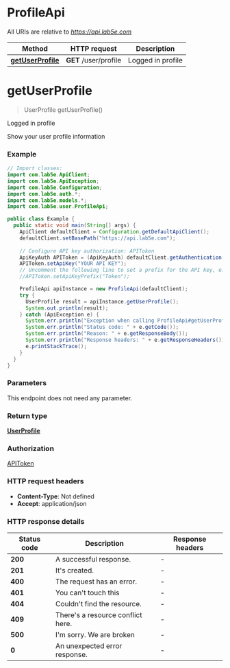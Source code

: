 # ProfileApi

All URIs are relative to *https://api.lab5e.com*

Method | HTTP request | Description
------------- | ------------- | -------------
[**getUserProfile**](ProfileApi.md#getUserProfile) | **GET** /user/profile | Logged in profile


<a name="getUserProfile"></a>
# **getUserProfile**
> UserProfile getUserProfile()

Logged in profile

Show your user profile information

### Example
```java
// Import classes:
import com.lab5e.ApiClient;
import com.lab5e.ApiException;
import com.lab5e.Configuration;
import com.lab5e.auth.*;
import com.lab5e.models.*;
import com.lab5e.user.ProfileApi;

public class Example {
  public static void main(String[] args) {
    ApiClient defaultClient = Configuration.getDefaultApiClient();
    defaultClient.setBasePath("https://api.lab5e.com");
    
    // Configure API key authorization: APIToken
    ApiKeyAuth APIToken = (ApiKeyAuth) defaultClient.getAuthentication("APIToken");
    APIToken.setApiKey("YOUR API KEY");
    // Uncomment the following line to set a prefix for the API key, e.g. "Token" (defaults to null)
    //APIToken.setApiKeyPrefix("Token");

    ProfileApi apiInstance = new ProfileApi(defaultClient);
    try {
      UserProfile result = apiInstance.getUserProfile();
      System.out.println(result);
    } catch (ApiException e) {
      System.err.println("Exception when calling ProfileApi#getUserProfile");
      System.err.println("Status code: " + e.getCode());
      System.err.println("Reason: " + e.getResponseBody());
      System.err.println("Response headers: " + e.getResponseHeaders());
      e.printStackTrace();
    }
  }
}
```

### Parameters
This endpoint does not need any parameter.

### Return type

[**UserProfile**](UserProfile.md)

### Authorization

[APIToken](../README.md#APIToken)

### HTTP request headers

 - **Content-Type**: Not defined
 - **Accept**: application/json

### HTTP response details
| Status code | Description | Response headers |
|-------------|-------------|------------------|
**200** | A successful response. |  -  |
**201** | It&#39;s created. |  -  |
**400** | The request has an error. |  -  |
**401** | You can&#39;t touch this |  -  |
**404** | Couldn&#39;t find the resource. |  -  |
**409** | There&#39;s a resource conflict here. |  -  |
**500** | I&#39;m sorry. We are broken |  -  |
**0** | An unexpected error response. |  -  |

